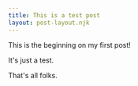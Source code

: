 ```yaml
---
title: This is a test post
layout: post-layout.njk
---
```

This is the beginning on my first post!

It's just a test.

That's all folks.